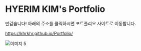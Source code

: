 # HYERIM KIM's Portfolio




반갑습니다! 아래의 주소를 클릭하시면 포트폴리오 사이트로 이동합니다.


https://khrkhr.github.io/Portfolio/


![이미지 5](https://user-images.githubusercontent.com/97592294/153395412-2744c2dd-03ac-41da-b47b-54f845be5a1b.png)
